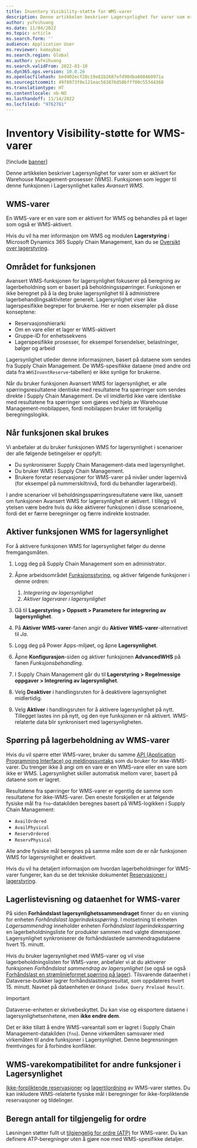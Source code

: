 ```yaml
---
title: Inventory Visibility-støtte for WMS-varer
description: Denne artikkelen beskriver Lagersynlighet for varer som er aktivert for Warehouse Management-prosesser (WMS-varer).
author: yufeihuang
ms.date: 11/04/2022
ms.topic: article
ms.search.form: ''
audience: Application User
ms.reviewer: kamaybac
ms.search.region: Global
ms.author: yufeihuang
ms.search.validFrom: 2022-03-10
ms.dyn365.ops.version: 10.0.26
ms.openlocfilehash: bed402ecf20c19e81b2687efd90dba600460971a
ms.sourcegitcommit: 49f8973f0e121eac563876d50bfff00c55344360
ms.translationtype: HT
ms.contentlocale: nb-NO
ms.lasthandoff: 11/14/2022
ms.locfileid: "9762761"
---
```

# <a name="inventory-visibility-support-for-wms-items"></a>Inventory Visibility-støtte for WMS-varer

[!include [banner](../includes/banner.md)]

Denne artikkelen beskriver Lagersynlighet for varer som er aktivert for Warehouse Management-prosesser (WMS). Funksjonen som legger til denne funksjonen i Lagersynlighet kalles *Avansert WMS*.

## <a name="wms-items"></a>WMS-varer

En WMS-vare er en vare som er aktivert for WMS og behandles på et lager som også er WMS-aktivert.

Hvis du vil ha mer informasjon om WMS og modulen **Lagerstyring** i Microsoft Dynamics 365 Supply Chain Management, kan du se [Oversikt over lagerstyring](../warehousing/warehouse-management-overview.md).

## <a name="scope-of-the-feature"></a>Området for funksjonen

Avansert WMS-funksjonen for lagersynlighet fokuserer på beregning av lagerbeholdning som er basert på beholdningsspørringer. Funksjonen er ikke beregnet på å la deg bruke lagersynlighet til å administrere lagerbehandlingsaktiviteter generelt. Lagersynlighet viser ikke lagerspesifikke begreper for brukerne. Her er noen eksempler på disse konseptene:

- Reservasjonshierarki
- Om en vare eller et lager er WMS-aktivert
- Gruppe-ID for enhetssekvens
- Lagerspesifikke prosesser, for eksempel forsendelser, belastninger, bølger og arbeid

Lagersynlighet utleder denne informasjonen, basert på dataene som sendes fra Supply Chain Management. De WMS-spesifikke dataene (med andre ord data fra `WHSInventReserve`-tabellen) er ikke synlige for brukerne.

Når du bruker funksjonen Avansert WMS for lagersynlighet, er alle spørringsresultatene identiske med resultatene fra spørringer som sendes direkte i Supply Chain Management. De vil imidlertid ikke være identiske med resultatene fra spørringer som gjøres ved hjelp av Warehouse Management-mobilappen, fordi mobilappen bruker litt forskjellig beregningslogikk.

## <a name="when-to-use-the-feature"></a>Når funksjonen skal brukes

Vi anbefaler at du bruker funksjonen WMS for lagersynlighet i scenarioer der alle følgende betingelser er oppfylt:

- Du synkroniserer Supply Chain Management-data med lagersynlighet.
- Du bruker WMS i Supply Chain Management.
- Brukere foretar reservasjoner for WMS-varer på nivåer under lagernivå (for eksempel på nummerskiltnivå, fordi du behandler lagerarbeid).

I andre scenarioer vil beholdningsspørringsresultatene være like, uansett om funksjonen Avansert WMS for lagersynlighet er aktivert. I tillegg vil ytelsen være bedre hvis du ikke aktiverer funksjonen i disse scenarioene, fordi det er færre beregninger og færre indirekte kostnader.

## <a name="enable-the-wms-feature-for-inventory-visibility"></a>Aktiver funksjonen WMS for lagersynlighet

For å aktivere funksjonen WMS for lagersynlighet følger du denne fremgangsmåten.

1. Logg deg på Supply Chain Management som en administrator.
1. Åpne arbeidsområdet [Funksjonsstyring](../../fin-ops-core/fin-ops/get-started/feature-management/feature-management-overview.md), og aktiver følgende funksjoner i denne ordren:

    1. *Integrering av lagersynlighet*
    1. *Aktiver lagervarer i lagersynlighet*

1. Gå til **Lagerstyring \> Oppsett \> Parametere for integrering av lagersynlighet**.
1. På **Aktiver WMS-varer**-fanen angir du **Aktiver WMS-varer**-alternativet til *Ja*.
1. Logg deg på Power Apps-miljøet, og åpne **Lagersynlighet**.
1. Åpne **Konfigurasjon**-siden og aktiver funksjonen **AdvancedWHS** på fanen *Funksjonsbehandling*.
1. I Supply Chain Management går du til **Lagerstyring \> Regelmessige oppgaver \> Integrering av lagersynlighet**.
1. Velg **Deaktiver** i handlingsruten for å deaktivere lagersynlighet midlertidig.
1. Velg **Aktiver** i handlingsruten for å aktivere lagersynlighet på nytt. Tillegget lastes inn på nytt, og den nye funksjonen er nå aktivert. WMS-relaterte data blir synkronisert med lagersynligheten.

## <a name="query-on-hand-quantities-of-wms-items"></a>Spørring på lagerbeholdning av WMS-varer

Hvis du vil spørre etter WMS-varer, bruker du samme [API (Application Programming Interface) og meldingssyntaks](inventory-visibility-api.md) som du bruker for ikke-WMS-varer. Du trenger ikke å angi om en vare er en WMS-vare eller en vare som ikke er WMS. Lagersynlighet skiller automatisk mellom varer, basert på dataene som er lagret.

Resultatene fra spørringer for WMS-varer er egentlig de samme som resultatene for ikke-WMS-varer. Den eneste forskjellen er at følgende fysiske mål fra `fno`-datakilden beregnes basert på WMS-logikken i Supply Chain Management:

- `AvailOrdered`
- `AvailPhysical`
- `ReservOrdered`
- `ReservPhysical`

Alle andre fysiske mål beregnes på samme måte som de er når funksjonen WMS for lagersynlighet er deaktivert.

Hvis du vil ha detaljert informasjon om hvordan lagerbeholdninger for WMS-varer fungerer, kan du se det tekniske dokumentet [Reservasjoner i lagerstyring](https://www.microsoft.com/download/details.aspx?id=43284).

## <a name="on-hand-list-view-and-data-entity-for-wms-items"></a>Lagerlistevisning og dataenhet for WMS-varer

På siden **Forhåndslast lagersynlighetssammendraget** finner du en visning for enheten *Forhåndslast lagerindeksspørring*. I motsetning til enheten *Lagersammendrag* inneholder enheten *Forhåndslast lagerindeksspørring* en lagerbeholdningsliste for produkter sammen med valgte dimensjoner. Lagersynlighet synkroniserer de forhåndslastede sammendragsdataene hvert 15. minutt.

Hvis du bruker lagersynlighet med WMS-varer og vil vise lagerbeholdningslisten for WMS-varer, anbefaler vi at du aktiverer funksjonen *Forhåndslast sammendrag av lagersynlighet* (se også se også [Forhåndslast en strømlinjeformet spørring på lager](inventory-visibility-power-platform.md#preload-streamlined-onhand-query)). Tilsvarende dataenhet i Dataverse-butikker lagrer forhåndslastingsresultat, som oppdateres hvert 15. minutt. Navnet på dataenheten er `Onhand Index Query Preload Result`.

> [!IMPORTANT]
> Dataverse-enheten er skrivebeskyttet. Du kan vise og eksportere dataene i lagersynlighetsenhetene, men **ikke endre dem**.

Det er ikke tillatt å endre WMS-vareantall som er lagret i Supply Chain Management-datakilden (`fno`). Denne virkemåten samsvarer med virkemåten til andre funksjoner i Lagersynlighet. Denne begrensningen fremtvinges for å forhindre konflikter.

## <a name="wms-item-compatibility-for-other-functions-in-inventory-visibility"></a>WMS-varekompatibilitet for andre funksjoner i Lagersynlighet

[Ikke-forpliktende reservasjoner](inventory-visibility-reservations.md) og [lagertilordning](inventory-visibility-allocation.md) av WMS-varer støttes. Du kan inkludere WMS-relaterte fysiske mål i beregninger for ikke-forpliktende reservasjoner og tildelinger.

## <a name="calculate-available-to-promise-quantities"></a>Beregn antall for tilgjengelig for ordre

Løsningen støtter fullt ut [tilgjengelig for ordre (ATP)](inventory-visibility-available-to-promise.md) for WMS-varer. Du kan definere ATP-beregninger uten å gjøre noe med WMS-spesifikke detaljer.
